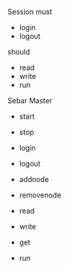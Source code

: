 Session
must
- login
- logout

should
- read
- write
- run

Sebar Master
- start
- stop
- login
- logout
- addnode
- removenode

- read
- write
- get
- run


